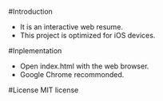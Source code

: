 #Introduction
- It is an interactive web resume.
- This project is optimized for iOS devices.

#Inplementation
- Open index.html with the web browser.
- Google Chrome recommonded.

#License
MIT license